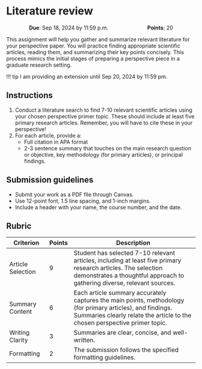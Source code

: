 # Literature review

<p style="text-align: center;">
 <object hspace="50">
 <strong>Due</strong></a>: Sep 18, 2024 by 11:59 p.m.
 </object>
 <object hspace="50">
 <strong>Points</strong></a>: 20
 </object>
</p>

This assignment will help you gather and summarize relevant literature for your perspective paper.
You will practice finding appropriate scientific articles, reading them, and summarizing their key points concisely.
This process mimics the initial stages of preparing a perspective piece in a graduate research setting.

!!! tip
    I am providing an extension until Sep 20, 2024 by 11:59 pm.

## Instructions

1.  Conduct a literature search to find 7-10 relevant scientific articles using your chosen perspective primer topic.
    These should include at least five primary research articles.
    Remember, you will have to cite these in your perspective!
1.  For each article, provide a:
    -   Full citation in APA format
    -   2-3 sentence summary that touches on the main research question or objective, key methodology (for primary articles), or principal findings.

## Submission guidelines

-   Submit your work as a PDF file through Canvas.
-   Use 12-point font, 1.5 line spacing, and 1-inch margins.
-   Include a header with your name, the course number, and the date.

## Rubric

| Criterion | Points | Description |
|-----------|--------|-------------|
| Article Selection | 9 | Student has selected 7-10 relevant articles, including at least five primary research articles. The selection demonstrates a thoughtful approach to gathering diverse, relevant sources. |
| Summary Content | 6 | Each article summary accurately captures the main points, methodology (for primary articles), and findings. Summaries clearly relate the article to the chosen perspective primer topic. |
| Writing Clarity | 3 | Summaries are clear, concise, and well-written. |
| Formatting | 2 | The submission follows the specified formatting guidelines. |
